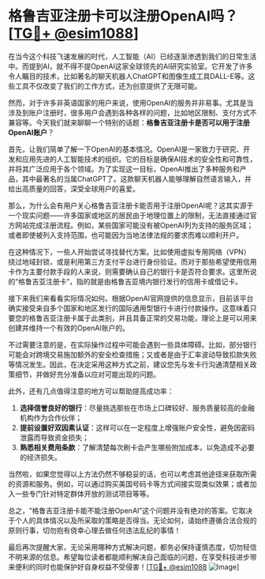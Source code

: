 # 格鲁吉亚注册卡可以注册OpenAI吗？[[TG💪+ @esim1088](https://t.me/s/esim1088)]

在当今这个科技飞速发展的时代，人工智能（AI）已经逐渐渗透到我们的日常生活中。而提到AI，就不得不提OpenAI这家全球领先的AI研究实验室。它开发了许多令人瞩目的技术，比如著名的聊天机器人ChatGPT和图像生成工具DALL-E等。这些工具不仅改变了我们的工作方式，还为创意提供了无限可能。

然而，对于许多非英语国家的用户来说，使用OpenAI的服务并非易事。尤其是当涉及到账户注册时，很多用户会遇到各种各样的问题，比如地区限制、支付方式不兼容等。今天我们就来聊聊一个特别的话题：**格鲁吉亚注册卡是否可以用于注册OpenAI账户**？

首先，让我们简单了解一下OpenAI的基本情况。OpenAI是一家致力于研究、开发和应用先进的人工智能技术的组织。它的目标是确保AI技术的安全性和可靠性，并将其广泛应用于各个领域。为了实现这一目标，OpenAI推出了多种服务和产品，其中最著名的当属ChatGPT了。这款聊天机器人能够理解自然语言输入，并给出高质量的回答，深受全球用户的喜爱。

那么，为什么会有用户关心格鲁吉亚注册卡能否用于注册OpenAI呢？这其实源于一个现实问题——许多国家或地区的居民由于地理位置上的限制，无法直接通过官方网站完成注册流程。例如，某些国家可能没有被OpenAI列为支持的服务区域；或者即使被列入支持范围，也可能因为当地法律法规的要求而难以顺利开户。

在这种情况下，一些人开始尝试寻找替代方案。比如使用虚拟专用网络（VPN）绕过地域封锁，或是利用第三方支付平台进行身份验证。而对于那些希望使用信用卡作为主要付款手段的人来说，则需要确认自己的银行卡是否符合要求。这里所说的“格鲁吉亚注册卡”，指的就是由格鲁吉亚境内银行发行的信用卡或借记卡。

接下来我们来看看实际情况如何。根据OpenAI官网提供的信息显示，目前该平台确实接受来自多个国家和地区发行的国际通用型银行卡进行付款操作。这意味着只要您的格鲁吉亚注册卡属于此类别，并且具备正常的交易功能，理论上是可以用来创建并维持一个有效的OpenAI账户的。

不过需要注意的是，在实际操作过程中可能会遇到一些具体障碍。比如，部分银行可能会对跨境交易施加额外的安全检查措施；又或者是由于汇率波动导致扣款失败等情况发生。因此，在决定采用这种方式之前，建议您先与发卡行沟通清楚相关政策细节，并做好充分准备以应对可能出现的问题。

此外，还有几点值得注意的地方可以帮助提高成功率：

1. **选择信誉良好的银行**：尽量挑选那些在市场上口碑较好、服务质量较高的金融机构作为合作伙伴；
2. **提前设置好双因素认证**：这样可以在一定程度上增强账户安全性，避免因密码泄露而导致资金损失；
3. **熟悉相关费用条款**：了解清楚每次刷卡会产生哪些附加成本，以免造成不必要的经济损失。

当然啦，如果您觉得以上方法仍然不够稳妥的话，也可以考虑其他途径来获取所需的资源和服务。例如，可以通过购买美国号码卡等方式间接实现类似效果；或者加入一些专门针对特定群体开放的测试项目等等。

总之，“格鲁吉亚注册卡能不能注册OpenAI”这个问题并没有绝对的答案。它取决于个人的具体情况以及所采取的策略是否得当。无论如何，请始终遵循合法合规的原则行事，切勿抱有侥幸心理去做任何违法乱纪的事情！

最后再次提醒大家，无论采用哪种方式解决问题，都务必保持谨慎态度，切勿轻信不明来源的信息。希望每位读者都能顺利解决自己面临的问题，在享受科技进步带来便利的同时也能保护好自身权益不受侵害！[[TG💪+ @esim1088](https://t.me/s/esim1088) ![Image](https://i.postimg.cc/4NQfJmqS/Snipaste-2025-05-13-00-14-12.png)]